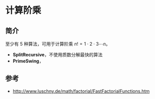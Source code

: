 # 计算阶乘

## 简介

至少有 5 种算法，可用于计算阶乘 $n!=1\cdot 2\cdot 3\cdots n$。

- **SplitRecursive**，不使用质数分解最快的算法
- **PrimeSwing**，



## 参考

- http://www.luschny.de/math/factorial/FastFactorialFunctions.htm